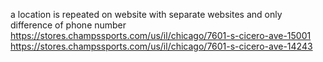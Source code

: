 a location is repeated on website with separate websites and only difference of phone number 
https://stores.champssports.com/us/il/chicago/7601-s-cicero-ave-15001
https://stores.champssports.com/us/il/chicago/7601-s-cicero-ave-14243
